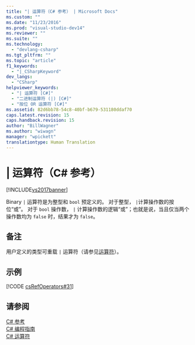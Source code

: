 ```yaml
---
title: "| 运算符（C# 参考） | Microsoft Docs"
ms.custom: ""
ms.date: "11/23/2016"
ms.prod: "visual-studio-dev14"
ms.reviewer: ""
ms.suite: ""
ms.technology: 
  - "devlang-csharp"
ms.tgt_pltfrm: ""
ms.topic: "article"
f1_keywords: 
  - "|_CSharpKeyword"
dev_langs: 
  - "CSharp"
helpviewer_keywords: 
  - "| 运算符 [C#]"
  - "二进制运算符 (|) [C#]"
  - "按位 OR 运算符 [C#]"
ms.assetid: 82d6bb78-54c8-40bf-b679-531180ddaf70
caps.latest.revision: 15
caps.handback.revision: 15
author: "BillWagner"
ms.author: "wiwagn"
manager: "wpickett"
translationtype: Human Translation
---
```

# | 运算符（C# 参考）
[!INCLUDE[vs2017banner](../../../csharp/includes/vs2017banner.md)]

Binary       `|`  运算符是为整型和 `bool` 预定义的。  对于整型，  `|`计算操作数的按位“或”。  对于 `bool` 操作数，  `|` 计算操作数的逻辑“或”；也就是说，当且仅当两个操作数均为 `false` 时，结果才为 `false`。  
  
## 备注  
 用户定义的类型可重载         `|` 运算符（请参见[运算符](../../../csharp/language-reference/keywords/operator.md)）。  
  
## 示例  
 [!CODE [csRefOperators#31](../CodeSnippet/VS_Snippets_VBCSharp/csrefOperators#31)]  
  
## 请参阅  
 [C\# 参考](../../../csharp/language-reference/index.md)   
 [C\# 编程指南](../../../csharp/programming-guide/index.md)   
 [C\# 运算符](../../../csharp/language-reference/operators/index.md)